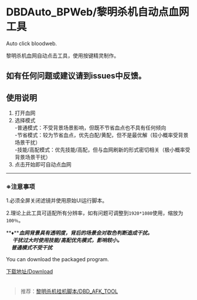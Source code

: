 # DBDAuto_BPWeb/黎明杀机自动点血网工具
Auto click  bloodweb.  
  
黎明杀机血网自动点击工具，使用按键精灵制作。  
## 如有任何问题或建议请到issues中反馈。
  
## 使用说明  

1. 打开血网
2. 选择模式  
  -普通模式：不受背景场景影响，但既不节省血点也不具有任何倾向  
  -节省模式：较为节省血点，优先白配/黄配，但不是最优解（较小概率受背景场景干扰）  
  -技能/高配模式：优先技能/高配，但与血网刷新的形式密切相关（极小概率受背景场景干扰）
3. 点击开始即可自动点血网
---
  
### ※注意事项  

1.必须全屏关闭滤镜并使用原始UI运行脚本。　　
      
2.理论上此工具可适配所有分辨率，如有问题可调整到`1920*1080`使用，缩放为`100％`。   
  
**♦*****血网背景具有透明度，背后的场景会对取色判断造成干扰。  
　
干扰过大时使用技能/高配优先模式，影响较小。  
　普通模式不受干扰***
    　　


    
You can download the packaged program.  

[下载地址/Download](https://github.com/WKhistory/DBDAuto_BPWeb/releases)  
　　
  
> 推荐：[黎明杀机挂机脚本/DBD_AFK_TOOL](https://github.com/maskrs/DBD_AFK_TOOL/releases)　　
　　
  
